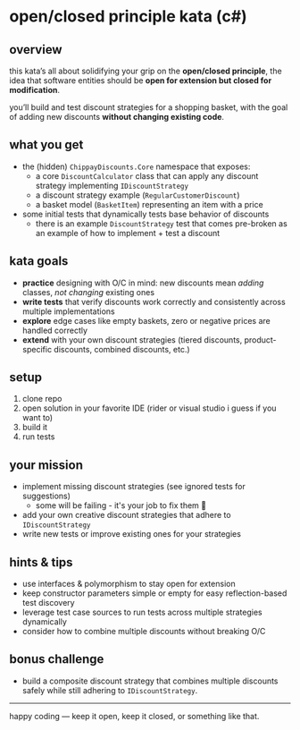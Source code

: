 # open/closed principle kata (c#)

## overview

this kata’s all about solidifying your grip on the **open/closed principle**, the idea that software entities 
should be **open for extension but closed for modification**.

you’ll build and test discount strategies for a shopping basket, with the goal of adding new discounts 
**without changing existing code**.

## what you get
- the (hidden) `ChippayDiscounts.Core` namespace that exposes:
  - a core `DiscountCalculator` class that can apply any discount strategy implementing `IDiscountStrategy`
  - a discount strategy example (`RegularCustomerDiscount`)
  - a basket model (`BasketItem`) representing an item with a price
- some initial tests that dynamically tests base behavior of discounts
  - there is an example `DiscountStrategy` test that comes pre-broken as an example of how to implement + test 
    a discount

## kata goals

- **practice** designing with O/C in mind: new discounts mean *adding* classes, *not changing* existing ones
- **write tests** that verify discounts work correctly and consistently across multiple implementations
- **explore** edge cases like empty baskets, zero or negative prices are handled correctly
- **extend** with your own discount strategies (tiered discounts, product-specific discounts, combined discounts, etc.)

## setup

1. clone repo
2. open solution in your favorite IDE (rider or visual studio i guess if you want to)
3. build it
4. run tests

## your mission

- implement missing discount strategies (see ignored tests for suggestions)
  - some will be failing - it's your job to fix them 👀
- add your own creative discount strategies that adhere to `IDiscountStrategy`
- write new tests or improve existing ones for your strategies

## hints & tips

- use interfaces & polymorphism to stay open for extension
- keep constructor parameters simple or empty for easy reflection-based test discovery
- leverage test case sources to run tests across multiple strategies dynamically
- consider how to combine multiple discounts without breaking O/C

## bonus challenge
- build a composite discount strategy that combines multiple discounts safely while still adhering 
to `IDiscountStrategy`. 

---

happy coding — keep it open, keep it closed, or something like that. 
